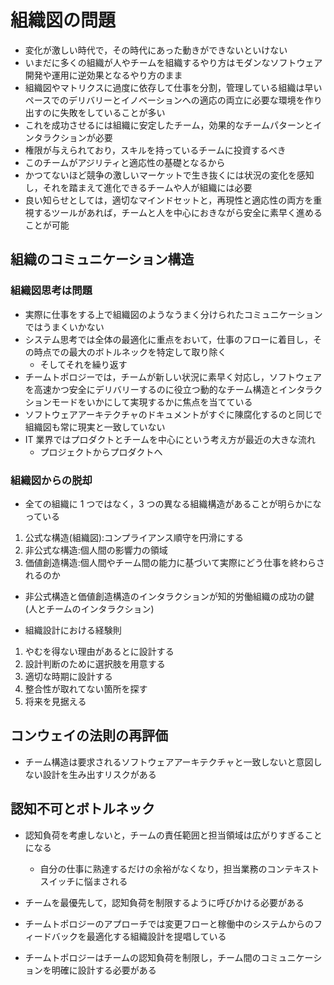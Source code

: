 # 組織図の問題

- 変化が激しい時代で，その時代にあった動きができないといけない
- いまだに多くの組織が人やチームを組織するやり方はモダンなソフトウェア開発や運用に逆効果となるやり方のまま
- 組織図やマトリクスに過度に依存して仕事を分割，管理している組織は早いペースでのデリバリーとイノベーションへの適応の両立に必要な環境を作り出すのに失敗をしていることが多い
- これを成功させるには組織に安定したチーム，効果的なチームパターンとインタラクションが必要
- 権限が与えられており，スキルを持っているチームに投資するべき
- このチームがアジリティと適応性の基礎となるから
- かつてないほど競争の激しいマーケットで生き抜くには状況の変化を感知し，それを踏まえて進化できるチームや人が組織には必要
- 良い知らせとしては，適切なマインドセットと，再現性と適応性の両方を重視するツールがあれば，チームと人を中心におきながら安全に素早く進めることが可能

## 組織のコミュニケーション構造

### 組織図思考は問題

- 実際に仕事をする上で組織図のようなうまく分けられたコミュニケーションではうまくいかない
- システム思考では全体の最適化に重点をおいて，仕事のフローに着目し，その時点での最大のボトルネックを特定して取り除く
  - そしてそれを繰り返す
- チームトポロジーでは，チームが新しい状況に素早く対応し，ソフトウェアを高速かつ安全にデリバリーするのに役立つ動的なチーム構造とインタラクションモードをいかにして実現するかに焦点を当てている
- ソフトウェアアーキテクチャのドキュメントがすぐに陳腐化するのと同じで組織図も常に現実と一致していない
- IT 業界ではプロダクトとチームを中心にという考え方が最近の大きな流れ
  - プロジェクトからプロダクトへ

### 組織図からの脱却

- 全ての組織に 1 つではなく，3 つの異なる組織構造があることが明らかになっている

1. 公式な構造(組織図):コンプライアンス順守を円滑にする
2. 非公式な構造:個人間の影響力の領域
3. 価値創造構造:個人間やチーム間の能力に基づいて実際にどう仕事を終わらされるのか

- 非公式構造と価値創造構造のインタラクションが知的労働組織の成功の鍵(人とチームのインタラクション)

- 組織設計における経験則

1. やむを得ない理由があるとに設計する
2. 設計判断のために選択肢を用意する
3. 適切な時期に設計する
4. 整合性が取れてない箇所を探す
5. 将来を見据える

## コンウェイの法則の再評価

- チーム構造は要求されるソフトウェアアーキテクチャと一致しないと意図しない設計を生み出すリスクがある

## 認知不可とボトルネック

- 認知負荷を考慮しないと，チームの責任範囲と担当領域は広がりすぎることになる
  - 自分の仕事に熟達するだけの余裕がなくなり，担当業務のコンテキストスイッチに悩まされる
- チームを最優先して，認知負荷を制限するように呼びかける必要がある

- チームトポロジーのアプローチでは変更フローと稼働中のシステムからのフィードバックを最適化する組織設計を提唱している
- チームトポロジーはチームの認知負荷を制限し，チーム間のコミュニケーションを明確に設計する必要がある
